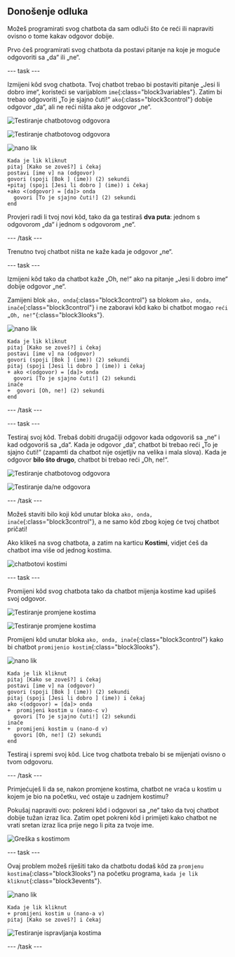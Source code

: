 ## Donošenje odluka

Možeš programirati svog chatbota da sam odluči što će reći ili napraviti ovisno o tome kakav odgovor dobije.

Prvo ćeš programirati svog chatbota da postavi pitanje na koje je moguće odgovoriti sa „da“ ili „ne“.

--- task ---

Izmijeni kôd svog chatbota. Tvoj chatbot trebao bi postaviti pitanje „Jesi li dobro ime“, koristeći se varijablom `ime`{:class="block3variables"}. Zatim bi trebao odgovoriti „To je sjajno čuti!“ `ako`{:class="block3control"} dobije odgovor „da“, ali ne reći ništa ako je odgovor „ne“.

![Testiranje chatbotovog odgovora](images/chatbot-if-test1-annotated.png)

![Testiranje chatbotovog odgovora](images/chatbot-if-test2.png)

![nano lik](images/nano-sprite.png)

```blocks3
Kada je lik kliknut
pitaj [Kako se zoveš?] i čekaj
postavi [ime v] na (odgovor)
govori (spoji [Bok ] (ime)) (2) sekundi
+pitaj (spoji [Jesi li dobro ] (ime)) i čekaj
+ako <(odgovor) = [da]> onda 
  govori [To je sjajno čuti!] (2) sekundi
end
```

Provjeri radi li tvoj novi kôd, tako da ga testiraš **dva puta**: jednom s odgovorom „da“ i jednom s odgovorom „ne“.

--- /task ---

Trenutno tvoj chatbot ništa ne kaže kada je odgovor „ne“.

--- task ---

Izmijeni kôd tako da chatbot kaže „Oh, ne!“ ako na pitanje „Jesi li dobro ime“ dobije odgovor „ne“.

Zamijeni blok `ako, onda`{:class="block3control"} sa blokom `ako, onda, inače`{:class="block3control"} i ne zaboravi kôd kako bi chatbot mogao `reći „Oh, ne!“`{:class="block3looks"}.

![nano lik](images/nano-sprite.png)

```blocks3
Kada je lik kliknut
pitaj [Kako se zoveš?] i čekaj
postavi [ime v] na (odgovor)
govori (spoji [Bok ] (ime)) (2) sekundi
pitaj (spoji [Jesi li dobro ] (ime)) i čekaj
+ ako <(odgovor) = [da]> onda 
  govori [To je sjajno čuti!] (2) sekundi
inače 
+  govori [Oh, ne!] (2) sekundi
end
```

--- /task ---

--- task ---

Testiraj svoj kôd. Trebaš dobiti drugačiji odgovor kada odgovoriš sa „ne“ i kad odgovoriš sa „da“. Kada je odgovor „da“, chatbot bi trebao reći „To je sjajno čuti!“ (zapamti da chatbot nije osjetljiv na velika i mala slova). Kada je odgovor **bilo što drugo**,  chatbot bi trebao reći „Oh, ne!“.

![Testiranje chatbotovog odgovora](images/chatbot-if-test2.png)

![Testiranje da/ne odgovora](images/chatbot-if-else-test.png)

--- /task ---

Možeš staviti bilo koji kôd unutar bloka `ako, onda, inače`{:class="block3control"}, a ne samo kôd zbog kojeg će tvoj chatbot pričati!

Ako klikeš na svog chatbota, a zatim na karticu **Kostimi**, vidjet ćeš da chatbot ima više od jednog kostima.

![chatbotovi kostimi](images/chatbot-costume-view-annotated.png)

--- task ---

Promijeni kôd svog chatbota tako da chatbot mijenja kostime kad upišeš svoj odgovor.

![Testiranje promjene kostima](images/chatbot-costume-test1.png)

![Testiranje promjene kostima](images/chatbot-costume-test2.png)

Promijeni kôd unutar bloka `ako, onda, inače`{:class="block3control"} kako bi chatbot `promijenio kostim`{:class="block3looks"}.

![nano lik](images/nano-sprite.png)

```blocks3
Kada je lik kliknut
pitaj [Kako se zoveš?] i čekaj
postavi [ime v] na (odgovor)
govori (spoji [Bok ] (ime)) (2) sekundi
pitaj (spoji [Jesi li dobro ] (ime)) i čekaj
ako <(odgovor) = [da]> onda 
+  promijeni kostim u (nano-c v)
  govori [To je sjajno čuti!] (2) sekundi
inače 
+  promijeni kostim u (nano-d v)
  govori [Oh, ne!] (2) sekundi
end
```

Testiraj i spremi svoj kôd. Lice tvog chatbota trebalo bi se mijenjati ovisno o tvom odgovoru.

--- /task ---

Primjećuješ li da se, nakon promjene kostima, chatbot ne vraća u kostim u kojem je bio na početku, već ostaje u zadnjem kostimu? 

Pokušaj napraviti ovo: pokreni kôd i odgovori sa „ne“ tako da tvoj chatbot dobije tužan izraz lica. Zatim opet pokreni kôd i primijeti kako chatbot ne vrati sretan izraz lica prije nego li pita za tvoje ime. 

![Greška s kostimom](images/chatbot-costume-bug-test.png)

--- task ---

Ovaj problem možeš riješiti tako da chatbotu dodaš kôd za `promjenu kostima`{:class="block3looks"} na početku programa, `kada je lik kliknut`{:class="block3events"}.

![nano lik](images/nano-sprite.png)

```blocks3
Kada je lik kliknut
+ promijeni kostim u (nano-a v)
pitaj [Kako se zoveš?] i čekaj
```

![Testiranje ispravljanja kostima](images/chatbot-costume-fix-test.png)

--- /task ---